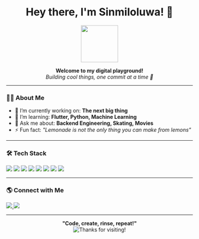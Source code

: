 <!--
**Sinmiloluwa/Sinmiloluwa** is a ✨ _special_ ✨ repository because its `README.md` (this file) appears on your GitHub profile.
-->

<h1 align="center">Hey there, I'm Sinmiloluwa! 👋</h1>
<p align="center">
  <img src="https://media.giphy.com/media/v1.Y2lkPTc5MGI3NjExZTk5ZGRlZDJlY2MzYzdkYTBkM2I5NzQwYmQ2NmEwODUwZDhkY2QwNSZjdD1n/du3J3cXyzhj75IOgvA/giphy.gif" width="100"/>
</p>

<p align="center">
  <b>Welcome to my digital playground!</b><br>
  <i>Building cool things, one commit at a time 🚀</i>
</p>

---

### 👨‍💻 About Me

- 🔭 I’m currently working on: **The next big thing**
- 🌱 I’m learning: **Flutter, Python, Machine Learning**
- 💬 Ask me about: **Backend Engineering, Skating, Movies**
- ⚡ Fun fact: _"Lemonade is not the only thing you can make from lemons"_

---

### 🛠️ Tech Stack

<img src="https://img.shields.io/badge/-Python-333?style=flat-square&logo=python"/>
<img src="https://img.shields.io/badge/-JavaScript-333?style=flat-square&logo=javascript"/>
<img src="https://img.shields.io/badge/-Php-333?style=flat-square&logo=php"/>
<img src="https://img.shields.io/badge/-Node.js-333?style=flat-square&logo=node.js"/>
<img src="https://img.shields.io/badge/-Git-333?style=flat-square&logo=git"/>
<img src="https://img.shields.io/badge/-Laravel-333?style=flat-square&logo=laravel"/>
<img src="https://img.shields.io/badge/-Flutter-333?style=flat-square&logo=flutter"/>
<img src="https://img.shields.io/badge/-Nest-333?style=flat-square&logo=nest.js"/>
<!-- Add or remove skills as you wish! -->

---

### 🌎 Connect with Me

<p align="left">
  <a href="https://www.linkedin.com/mwlite/in/sinmiloluwa-oloyede-94962511b" target="_blank">
    <img src="https://img.shields.io/badge/Linkedin-1DA1F2?style=for-the-badge&logo=linkedin&logoColor=white"/>
  </a>
  <a href="mailto:soloyede97@gmail.com target="_blank">
    <img src="https://img.shields.io/badge/Email-D14836?style=for-the-badge&logo=gmail&logoColor=white"/>
  </a>
  <!-- Add other social links as needed -->
</p>

---

<p align="center">
  <b>"Code, create, rinse, repeat!"</b> <br>
  <img src="https://readme-typing-svg.demolab.com?font=Fira+Code&size=24&pause=1000&color=F76B8A&center=true&width=435&lines=Thanks+for+stopping+by!+%F0%9F%91%8B" alt="Thanks for visiting!" />
</p>
